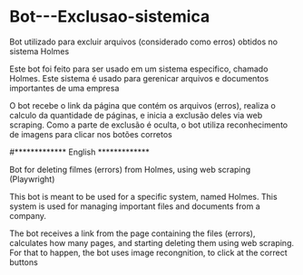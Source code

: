 # Bot---Exclusao-sistemica
Bot utilizado para excluir arquivos (considerado como erros) obtidos no sistema Holmes

Este bot foi feito para ser usado em um sistema especifico, chamado Holmes. Este sistema é usado para gerenicar arquivos e documentos importantes de uma empresa

O bot recebe o link da página que contém os arquivos (erros), realiza o calculo da quantidade de páginas, e inicia a exclusão deles via web scraping. Como a parte de exclusão é oculta, o bot utiliza reconhecimento de imagens para clicar nos botões corretos


#************* English *************

Bot for deleting filmes (errors) from Holmes, using web scraping (Playwright)

This bot is meant to be used for a specific system, named Holmes. This system is used for managing important files and documents from a company.

The bot receives a link from the page containing the files (errors), calculates how many pages, and starting deleting them using web scraping. For that to happen, the bot uses image recongnition, to click at the correct buttons
